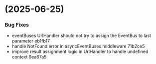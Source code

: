 #  (2025-06-25)


### Bug Fixes

* eventBuses UrlHandler should not try to assign the EventBus to last parameter eb1fb17
* handle NotFound error in asyncEventBuses middleware 71b2ce5
* improve result assignment logic in UrlHandler to handle undefined context 9ea67a5



